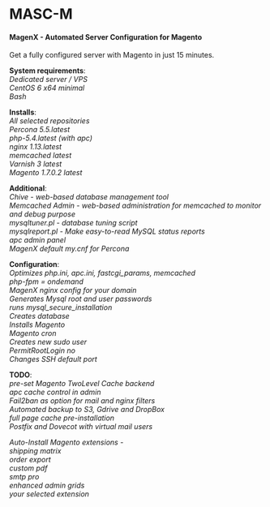 MASC-M
======

#### MagenX - Automated Server Configuration for Magento
Get a fully configured server with Magento in just 15 minutes.

**System requirements**:<br/>
*Dedicated server / VPS*<br/>
*CentOS 6 x64 minimal*<br/>
*Bash*<br/>

**Installs**:<br/>
*All selected repositories*<br/>
*Percona 5.5.latest*<br/>
*php-5.4.latest (with apc)*<br/>
*nginx 1.13.latest*<br/>
*memcached latest*<br/>
*Varnish 3 latest*<br/>
*Magento 1.7.0.2 latest*<br/>

**Additional**:<br/>
*Chive - web-based database management tool*<br/>
*Memcached Admin - web-based administration for memcached to monitor and debug purpose*<br/>
*mysqltuner.pl - database tuning script*<br/>
*mysqlreport.pl - Make easy-to-read MySQL status reports*<br/>
*apc admin panel*<br/>
*MagenX default my.cnf for Percona*<br/>

**Configuration**:<br/>
*Optimizes php.ini, apc.ini, fastcgi_params, memcached*<br/>
*php-fpm = ondemand*<br/>
*MagenX nginx config for your domain*<br/>
*Generates Mysql root and user passwords*<br/>
*runs mysql_secure_installation*<br/>
*Creates database*<br/>
*Installs Magento*<br/>
*Magento cron*<br/>
*Creates new sudo user*<br/>
*PermitRootLogin no*<br/>
*Changes SSH default port*<br/>


**TODO**:<br/>
*pre-set Magento TwoLevel Cache backend*<br/>
*apc cache control in admin*<br/>
*Fail2ban as option for mail and nginx filters*<br/>
*Automated backup to S3, Gdrive and DropBox*<br/>
*full page cache pre-installation*<br/>
*Postfix and Dovecot with virtual mail users*<br/>

*Auto-Install Magento extensions -*<br/>
*shipping matrix*<br/>
*order export*<br/>
*custom pdf*<br/>
*smtp pro*<br/>
*enhanced admin grids*<br/>
*your selected extension*<br/>
 
